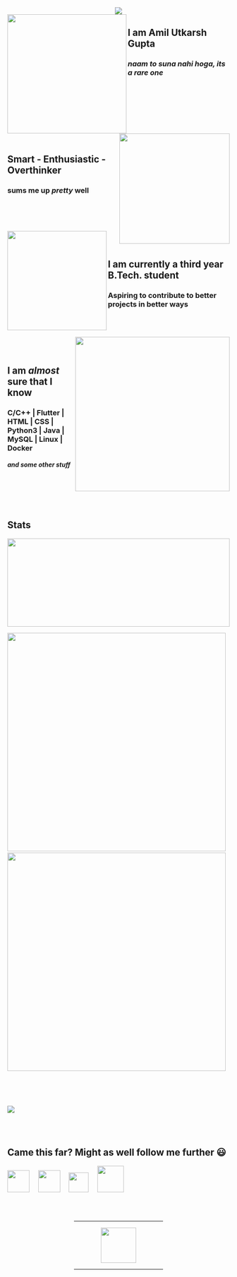 <div align=center><img id=hello align=center src="https://media.giphy.com/media/Cg9oeBXqFayCq26ggf/giphy.gif" /></div>

<img id=shin-chan align=left height=270 src="https://media.giphy.com/media/SFRLNAQkWfRHIMNC3A/giphy.gif" />

## I am **Amil Utkarsh Gupta**
 ### _naam to suna nahi hoga, its a rare one_
 
<br /><br /><br />

<img id=kirito align=right height=250 src="https://media.giphy.com/media/W63CLeKr6wXIOpbDdA/giphy.gif" />
<br /><br /><br />

## Smart - Enthusiastic - Overthinker
 ### sums me up _pretty_ well

<br /><br /><br />

<img id=work-pressure align=left height=225 src="https://media.giphy.com/media/kf8bMrmElVACLbFCDg/giphy.gif" />
<br /><br />

## I am currently a third year B.Tech. student
 ### Aspiring to contribute to better projects in better ways

<br /><br />

<img id=program-error height=350 align=right src="https://media.giphy.com/media/Ll22OhMLAlVDb8UQWe/giphy.gif" />

<br /><br />

## I am _almost_ sure that I know

### C/C++ | Flutter | HTML | CSS | Python3 | Java | MySQL | Linux | Docker
#### _and some other stuff_

<br /><br /><br /><br />

## Stats

<img id=lang-counts width=100% height=200 src="https://github-readme-stats.vercel.app/api/top-langs/?username=Amil-Gupta&langs_count=8&layout=compact&bg_color=2f3640&title_color=E8E500&text_color=F8F2CB&icon_color=9FD410&hide_border=true&hide=jupyter%20notebook,html" />

<br />

<p>
 <img id=github-stats width=495em src="https://github-readme-stats.vercel.app/api?username=Amil-Gupta&show_icons=true&theme=algolia" />
 &nbsp;
 <img id=streak  width=495em src="https://github-readme-streak-stats.herokuapp.com/?user=Amil-Gupta&theme=algolia" />
</p>

<br /><br /><br />

<img id=graph src="https://activity-graph.herokuapp.com/graph?username=Amil-Gupta&bg_color=281e30&color=fcfeffline=0c451a&point=9FD410&hide_border=true">

<br /><br />

## Came this far? Might as well follow me further 😃

<a href="https://www.linkedin.com/in/amil-gupta-206b3a1a5/"><img height=50 src="https://media.giphy.com/media/HQTYdpx1yhxWpugAi2/giphy.gif" /></a>
&nbsp; &nbsp;
<a href="https://www.facebook.com/amil.gupta.01"><img height=50 src="https://media.giphy.com/media/K1K08nCJltl2ZqyE7a/giphy.gif" /></a>
&nbsp; &nbsp;
<a href="https://t.me/Amil_Gupta"><img height=45 src="https://media.giphy.com/media/ZcdZ7ldgeIhfesqA6E/giphy.gif" /></a>
&nbsp; &nbsp;
<a href="amiluguptaa@gmail.com"><img height=60 src="https://media.giphy.com/media/KxlbRn0HuTW7gZID83/giphy.gif" /></a>

<br /><br />

<div align=center>
 <hr width=40%/>
 <img id=bye height=80 src="https://media.giphy.com/media/LpA6p1GOZgcj4z4wiL/giphy.gif" />
 <hr width=40% />
</div>
